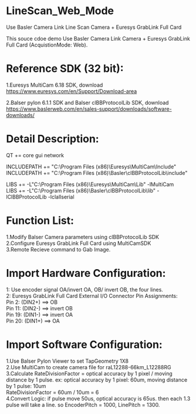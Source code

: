 # LineScan_Web_Mode
Use Basler Camera Link Line Scan Camera + Euresys GrabLink Full Card


This souce cdoe demo Use Basler Camera Link Camera + Euresys GrabLink Full Card (AcquistionMode: Web).

# Reference SDK (32 bit): 

1.Euresys MultiCam 6.18 SDK, download https://www.euresys.com/en/Support/Download-area   

2.Balser pylon 6.1.1 SDK and Balser clBBProtocolLib SDK, download https://www.baslerweb.com/en/sales-support/downloads/software-downloads/   

# Detail Description:

QT       += core gui network   

INCLUDEPATH += "C:\Program Files (x86)\Euresys\MultiCam\Include"   
INCLUDEPATH += "C:\Program Files (x86)\Basler\clBBProtocolLib\include"   

LIBS += -L"C:\Program Files (x86)\Euresys\MultiCam\Lib" -lMultiCam   
LIBS += -L"C:\Program Files (x86)\Basler\clBBProtocolLib\lib" -lClBBProtocolLib -lclallserial   

# Function List:

1.Modify Balser Camera parameters using clBBProtocolLib SDK   
2.Configure Euresys GrabLink Full Card using MultiCamSDK   
3.Remote Recieve command to Gab Image.   

# Import Hardware Configuration:
1: Use encoder signal OA/invert OA, OB/ invert OB, the four lines.   
2: Euresys GrabLink Full Card External I/O Connector Pin Assignments:   
   Pin 2: (DIN2+)   ==>  OB   
   Pin 11: (DIN2-)  ==>  invert OB   
   Pin 19: (DIN1-)  ==>  invert OA   
   Pin 20: (DIN1+)  ==>  OA   

# Import Software Configuration:
1.Use Balser Pylon Viewer to set TapGeometry 1X8   
2.Use MultiCam to create camera file for raL12288-66km_L12288RG   
3.Calculate RateDivisionFactor = optical accuracy by 1 pixel / moving distance by 1 pulse. ex: optical accuracy by 1 pixel: 60um, moving distance by 1 pulse: 10um   
RateDivisionFactor = 60um / 10um = 6   
4.Convert Logic: if pulse move 50us, optical accuracy is 65us. then each 1.3 pulse will take a line.  so EncoderPitch = 1000, LinePitch = 1300. 
